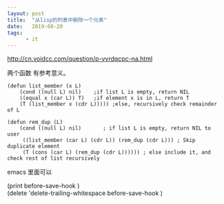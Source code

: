 ```yaml
---
layout: post
title:  "从lisp的列表中删除一个元素"
date:   2019-08-20
tags:
      - it
---
```


http://cn.voidcc.com/question/p-vvrdqcpc-na.html

两个函数 有参考意义。

~~~ elisp
(defun list_member (x L)
    (cond ((null L) nil)    ;if list L is empty, return NIL
    ((equal x (car L)) T)   ;if element x is in L, return T
    (T (list_member x (cdr L))))) ;else, recursively check remainder of L

(defun rem_dup (L)
    (cond ((null L) nil)       ; if list L is empty, return NIL to user
     ((list_member (car L) (cdr L)) (rem_dup (cdr L))) ; Skip duplicate element
     (T (cons (car L) (rem_dup (cdr L)))))) ; else include it, and check rest of list recursively
~~~

emacs 里面可以

(print before-save-hook )  
(delete 'delete-trailing-whitespace before-save-hook )  
